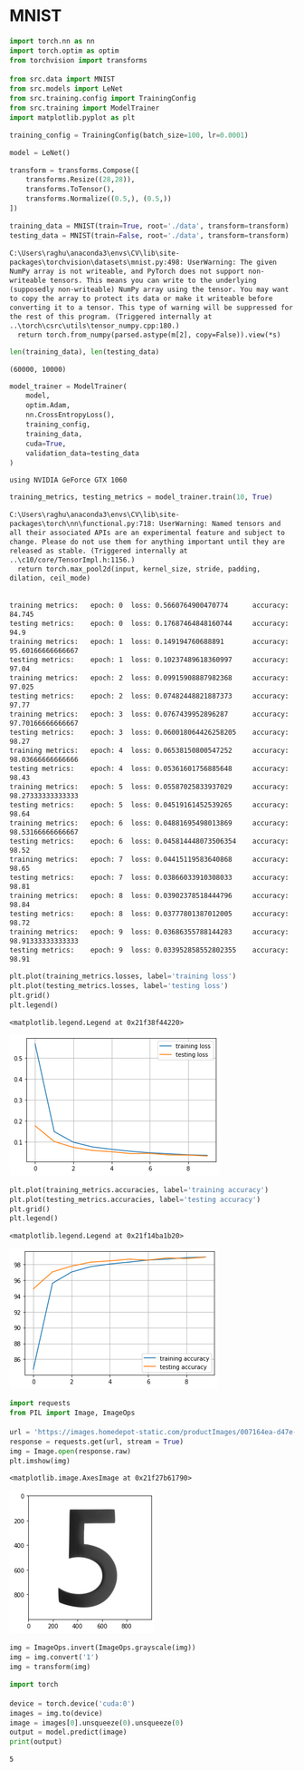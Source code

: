 # MNIST


```python
import torch.nn as nn
import torch.optim as optim
from torchvision import transforms

from src.data import MNIST
from src.models import LeNet
from src.training.config import TrainingConfig
from src.training import ModelTrainer
import matplotlib.pyplot as plt
```


```python
training_config = TrainingConfig(batch_size=100, lr=0.0001)
```


```python
model = LeNet()
```


```python
transform = transforms.Compose([
    transforms.Resize((28,28)),
    transforms.ToTensor(),
    transforms.Normalize((0.5,), (0.5,))
])
```


```python
training_data = MNIST(train=True, root='./data', transform=transform)
testing_data = MNIST(train=False, root='./data', transform=transform)
```

    C:\Users\raghu\anaconda3\envs\CV\lib\site-packages\torchvision\datasets\mnist.py:498: UserWarning: The given NumPy array is not writeable, and PyTorch does not support non-writeable tensors. This means you can write to the underlying (supposedly non-writeable) NumPy array using the tensor. You may want to copy the array to protect its data or make it writeable before converting it to a tensor. This type of warning will be suppressed for the rest of this program. (Triggered internally at  ..\torch\csrc\utils\tensor_numpy.cpp:180.)
      return torch.from_numpy(parsed.astype(m[2], copy=False)).view(*s)
    


```python
len(training_data), len(testing_data)
```




    (60000, 10000)




```python
model_trainer = ModelTrainer(
    model,
    optim.Adam,
    nn.CrossEntropyLoss(),
    training_config,
    training_data,
    cuda=True,
    validation_data=testing_data
)
```

    using NVIDIA GeForce GTX 1060
    


```python
training_metrics, testing_metrics = model_trainer.train(10, True)
```

    C:\Users\raghu\anaconda3\envs\CV\lib\site-packages\torch\nn\functional.py:718: UserWarning: Named tensors and all their associated APIs are an experimental feature and subject to change. Please do not use them for anything important until they are released as stable. (Triggered internally at  ..\c10/core/TensorImpl.h:1156.)
      return torch.max_pool2d(input, kernel_size, stride, padding, dilation, ceil_mode)
    

    training metrics:   epoch: 0  loss: 0.5660764900470774      accuracy: 84.745              
    testing metrics:    epoch: 0  loss: 0.17687464848160744     accuracy: 94.9                
    training metrics:   epoch: 1  loss: 0.149194760688891       accuracy: 95.60166666666667   
    testing metrics:    epoch: 1  loss: 0.10237489618360997     accuracy: 97.04               
    training metrics:   epoch: 2  loss: 0.09915908887982368     accuracy: 97.025              
    testing metrics:    epoch: 2  loss: 0.07482448821887373     accuracy: 97.77               
    training metrics:   epoch: 3  loss: 0.0767439952896287      accuracy: 97.70166666666667   
    testing metrics:    epoch: 3  loss: 0.060018064426258205    accuracy: 98.27               
    training metrics:   epoch: 4  loss: 0.06538150800547252     accuracy: 98.03666666666666   
    testing metrics:    epoch: 4  loss: 0.05361601756885648     accuracy: 98.43               
    training metrics:   epoch: 5  loss: 0.05587025833937029     accuracy: 98.27333333333333   
    testing metrics:    epoch: 5  loss: 0.04519161452539265     accuracy: 98.64               
    training metrics:   epoch: 6  loss: 0.04881695498013869     accuracy: 98.53166666666667   
    testing metrics:    epoch: 6  loss: 0.045814448073506354    accuracy: 98.52               
    training metrics:   epoch: 7  loss: 0.04415119583640868     accuracy: 98.65               
    testing metrics:    epoch: 7  loss: 0.03866033910308033     accuracy: 98.81               
    training metrics:   epoch: 8  loss: 0.03902378518444796     accuracy: 98.84               
    testing metrics:    epoch: 8  loss: 0.03777801387012005     accuracy: 98.72               
    training metrics:   epoch: 9  loss: 0.03686355788144283     accuracy: 98.91333333333333   
    testing metrics:    epoch: 9  loss: 0.033952858552802355    accuracy: 98.91               
    


```python
plt.plot(training_metrics.losses, label='training loss')
plt.plot(testing_metrics.losses, label='testing loss')
plt.grid()
plt.legend()
```




    <matplotlib.legend.Legend at 0x21f38f44220>




    
![png](README_files/README_9_1.png)
    



```python
plt.plot(training_metrics.accuracies, label='training accuracy')
plt.plot(testing_metrics.accuracies, label='testing accuracy')
plt.grid()
plt.legend()
```




    <matplotlib.legend.Legend at 0x21f14ba1b20>




    
![png](README_files/README_10_1.png)
    



```python
import requests
from PIL import Image, ImageOps

url = 'https://images.homedepot-static.com/productImages/007164ea-d47e-4f66-8d8c-fd9f621984a2/svn/architectural-mailboxes-house-letters-numbers-3585b-5-64_1000.jpg'
response = requests.get(url, stream = True)
img = Image.open(response.raw)
plt.imshow(img)
```




    <matplotlib.image.AxesImage at 0x21f27b61790>




    
![png](README_files/README_11_1.png)
    



```python
img = ImageOps.invert(ImageOps.grayscale(img))
img = img.convert('1')
img = transform(img)
```


```python
import torch

device = torch.device('cuda:0')
images = img.to(device)
image = images[0].unsqueeze(0).unsqueeze(0)
output = model.predict(image)
print(output)
```

    5
    


```python

```
